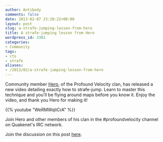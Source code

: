 ```yaml
---
author: Antibody
comments: false
date: 2013-02-07 23:28:22+00:00
layout: post
slug: a-strafe-jumping-lesson-from-hero
title: A strafe-jumping lesson from Hero
wordpress_id: 3301
categories:
- Community
tags:
- cts
- strafe
aliases:
- /2013/02/a-strafe-jumping-lesson-from-hero
---
```


Community member [Hero](http://forums.xonotic.org/member.php?action=profile&uid=2859), of the Profound Velocity clan, has released a new video detailing exactly how to strafe-jump. Learn to master this technique and you'll be flying around maps before you know it. Enjoy the video, and thank you Hero for making it!

{{% youtube "WeRMWqliCrA" %}}

Join Hero and other members of his clan in the #profoundvelocity channel on Quakenet's IRC network.

Join the discussion on this post [here](http://forums.xonotic.org/showthread.php?tid=3936).
